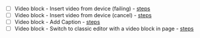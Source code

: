 - [ ] Video block - Insert video from device (failing) - [steps](https://github.com/wordpress-mobile/test-cases/blob/master/test-cases/gutenberg/video.md#tc001)
- [ ] Video block - Insert video from device (cancel) - [steps](https://github.com/wordpress-mobile/test-cases/blob/master/test-cases/gutenberg/video.md#tc002)
- [ ] Video block - Add Caption - [steps](https://github.com/wordpress-mobile/test-cases/blob/master/test-cases/gutenberg/video.md#tc003)
- [ ] Video block - Switch to classic editor with a video block in page - [steps](https://github.com/wordpress-mobile/test-cases/blob/master/test-cases/gutenberg/video.md#tc006)
